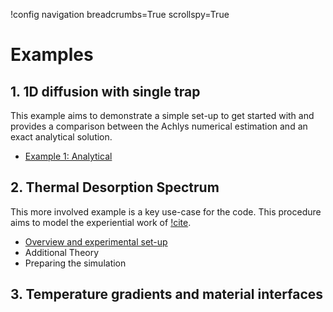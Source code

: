 !config navigation breadcrumbs=True scrollspy=True

# Examples

## 1. 1D diffusion with single trap

This example aims to demonstrate a simple set-up to get started with and provides a comparison
between the Achlys numerical estimation and an exact analytical solution.

- [Example 1: Analytical](analytical/analytical.md)

## 2. Thermal Desorption Spectrum

This more involved example is a key use-case for the code.
This procedure aims to model the experiential work of [!cite](OGOROD2003).

- [Overview and experimental set-up](thermal_desorption/thermal_desorption.md)
- Additional Theory 
- Preparing the simulation

## 3. Temperature gradients and material interfaces
